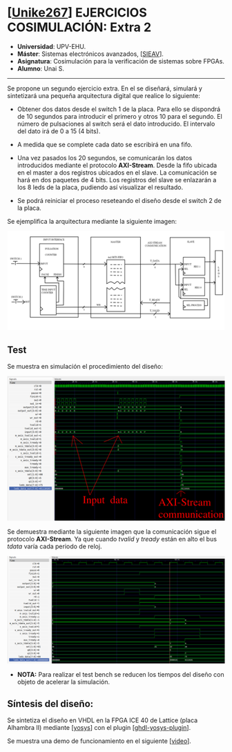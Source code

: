 # [[Unike267](https://github.com/Unike267)] EJERCICIOS COSIMULACIÓN: Extra 2

- **Universidad**: UPV-EHU.
- **Máster**: Sistemas electrónicos avanzados, [[SIEAV](https://github.com/umarcor/SIEAV)].
- **Asignatura**: Cosimulación para la verificación de sistemas sobre FPGAs.
- **Alumno**: Unai S.

---

Se propone un segundo ejercicio extra. En el se diseñará, simulará y sintetizará una pequeña arquitectura digital que realice lo siguiente:

- Obtener dos datos desde el switch 1 de la placa. Para ello se dispondrá de 10 segundos para introducir el primero y otros 10 para el segundo. El número de pulsaciones al switch será el dato introducido. El intervalo del dato irá de 0 a 15 (4 bits).

- A medida que se complete cada dato se escribirá en una fifo.

- Una vez pasados los 20 segundos, se comunicarán los datos introducidos mediante el protocolo **AXI-Stream**. Desde la fifo ubicada en el master a dos registros ubicados en el slave. La comunicación se hará en dos paquetes de 4 bits. Los registros del slave se enlazarán a los 8 leds de la placa, pudiendo así visualizar el resultado.

- Se podrá reiniciar el proceso reseteando el diseño desde el switch 2 de la placa.

Se ejemplifica la arquitectura mediante la siguiente imagen:

![Diseño simplificado](https://github.com/Unike267/Photos/blob/master/UNI-Photos/cosim/PLANO.png)


## Test

Se muestra en simulación el procedimiento del diseño:

![Simulación 1](https://github.com/Unike267/Photos/blob/master/UNI-Photos/cosim/Input_data.png)

Se demuestra mediante la siguiente imagen que la comunicación sigue el protocolo **AXI-Stream**. Ya que cuando *tvalid* y *tready* están en alto el bus *tdata* varía cada periodo de reloj.

![Simulación 2](https://github.com/Unike267/Photos/blob/master/UNI-Photos/cosim/Axi_stream_communication.png)

- **NOTA:** Para realizar el test bench se reducen los tiempos del diseño con objeto de acelerar la simulación.


## Síntesis del diseño:

Se sintetiza el diseño en VHDL en la FPGA ICE 40 de Lattice (placa Alhambra II) mediante [[yosys](https://github.com/YosysHQ/yosys)] con el plugin [[ghdl-yosys-plugin](https://github.com/ghdl/ghdl-yosys-plugin)].

Se muestra una demo de funcionamiento en el siguiente [[video](https://www.youtube.com/watch?v=B9bsUBxZJLg&t=1s)].
